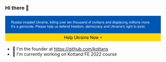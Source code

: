### Hi there 👋

[![Stand With Ukraine](https://raw.githubusercontent.com/vshymanskyy/StandWithUkraine/main/banner2-direct.svg)](https://stand-with-ukraine.pp.ua)

- 🔭  I'm the founder at https://github.com/kottans
- 👯  I'm currently working on Kottand FE 2022 course 

<!--
**suchov/suchov** is a ✨ _special_ ✨ repository because its `README.md` (this file) appears on your GitHub profile.

Here are some ideas to get you started:

- 🔭 I’m currently working on kottans new front-end course 
-->
